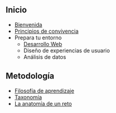 ## Inicio

* [Bienvenida](README.md)
* [Principios de convivencia](rules_conduct.md)
* Prepara tu entorno
  * [Desarrollo Web](environment_dev.md)
  * Diseño de experiencias de usuario
  * Análisis de datos

## Metodología

* [Filosofía de aprendizaje](learning_philosophy.md)
* [Taxonomía](learning_taxonomy.md)
* [La anatomía de un reto](learning_projectAnatomy.md)




